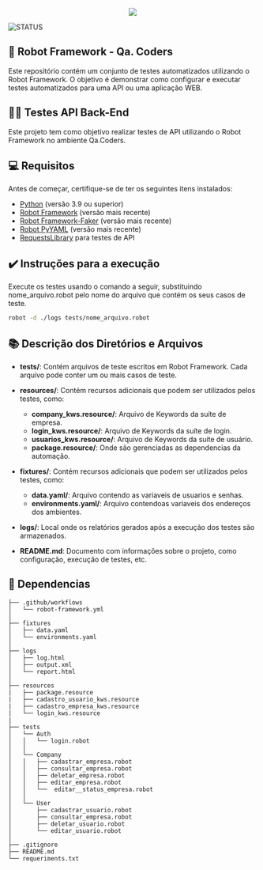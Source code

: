 <p align="center">
  <img src="https://static.wixstatic.com/media/676771_ff90eb66aa924b0b88cdd4df171f3d85~mv2.png/v1/fill/w_774,h_342,al_c,lg_1,q_85/676771_ff90eb66aa924b0b88cdd4df171f3d85~mv2.png">
</p>


![STATUS](https://img.shields.io/static/v1?label=STATUS&message=%20FINALIZADO&color=GREEN&style=for-the-badge)


## 💬 Robot Framework - Qa. Coders ##
Este repositório contém um conjunto de testes automatizados utilizando o Robot Framework. O objetivo é demonstrar como configurar e executar testes automatizados para uma API ou uma aplicação WEB.


## 👨‍💻 Testes API Back-End ##
Este projeto tem como objetivo realizar testes de API utilizando o Robot Framework no ambiente Qa.Coders.


## 💻 Requisitos ##
Antes de começar, certifique-se de ter os seguintes itens instalados:

- [Python](https://www.python.org/downloads/) (versão 3.9 ou superior)
- [Robot Framework](https://robotframework.org/) (versão mais recente)
- [Robot Framework-Faker](https://pypi.org/project/robotframework-faker/) (versão mais recente)
- [Robot PyYAML](https://pypi.org/project/PyYAML/) (versão mais recente)
- [RequestsLibrary](https://github.com/robotframework/RequestsLibrary) para testes de API


## ✔️ Instruções para a execução ##
Execute os testes usando o comando a seguir, substituindo nome_arquivo.robot pelo nome do arquivo que contém os seus casos de teste.
```bash
robot -d ./logs tests/nome_arquivo.robot
```


## 📚 Descrição dos Diretórios e Arquivos
- **tests/**: Contém arquivos de teste escritos em Robot Framework. Cada arquivo pode conter um ou mais casos de teste.

- **resources/**: Contém recursos adicionais que podem ser utilizados pelos testes, como:
  - **company_kws.resource/**: Arquivo de Keywords da suíte de empresa.
  - **login_kws.resource/**: Arquivo de Keywords da suíte de login.
  - **usuarios_kws.resource/**: Arquivo de Keywords da suíte de usuário.
  - **package.resource/**: Onde são gerenciadas as dependencias da automação.

- **fixtures/**: Contém recursos adicionais que podem ser utilizados pelos testes, como:
  - **data.yaml/**: Arquivo contendo as variaveis de usuarios e senhas.
  - **environments.yaml/**: Arquivo contendoas variaveis dos endereços dos ambientes.

- **logs/**: Local onde os relatórios gerados após a execução dos testes são armazenados.

- **README.md**: Documento com informações sobre o projeto, como configuração, execução de testes, etc.


## 📁 Dependencias ##
```
├── .github/workflows
│   └── robot-framework.yml
│   
├── fixtures
│   ├── data.yaml
│   └── environments.yaml
│
├── logs
│   ├── log.html
│   ├── output.xml
│   └── report.html
│   
├── resources
|   ├── package.resource
|   ├── cadastro_usuario_kws.resource
|   ├── cadastro_empresa_kws.resource
|   └── login_kws.resource
| 
├── tests
│   └── Auth 
│   │   └── login.robot
│   │
│   └── Company
│   │   ├── cadastrar_empresa.robot
│   │   ├── consultar_empresa.robot
│   │   ├── deletar_empresa.robot
│   │   ├── editar_empresa.robot
│   │   └──  editar__status_empresa.robot
│   │
│   └── User
│       ├── cadastrar_usuario.robot
│       ├── consultar_empresa.robot
│       ├── deletar_usuario.robot
│       └── editar_usuario.robot
│   
├── .gitignore
├── README.md
└── requeriments.txt
```